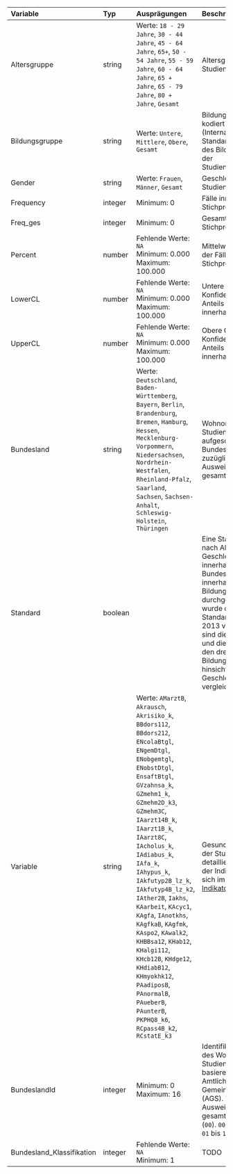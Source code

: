| Variable                  | Typ     | Ausprägungen                                                                                                                                                                                                                                                                                                                                                                                                                                                                                                                                                                                                                 | Beschreibung                                                                                                                                                                                                                                                                                                                |
|:--------------------------|:--------|:-----------------------------------------------------------------------------------------------------------------------------------------------------------------------------------------------------------------------------------------------------------------------------------------------------------------------------------------------------------------------------------------------------------------------------------------------------------------------------------------------------------------------------------------------------------------------------------------------------------------------------|:----------------------------------------------------------------------------------------------------------------------------------------------------------------------------------------------------------------------------------------------------------------------------------------------------------------------------|
| Altersgruppe              | string  | Werte: `18 - 29 Jahre`, `30 - 44 Jahre`, `45 - 64 Jahre`, `65+`, `50 - 54 Jahre`, `55 - 59 Jahre`, `60 - 64 Jahre`, `65 + Jahre`, `65 - 79 Jahre`, `80 + Jahre`, `Gesamt`                                                                                                                                                                                                                                                                                                                                                                                                                                                    | Altersgruppe der Studienteilnehmer:innen                                                                                                                                                                                                                                                                                    |
| Bildungsgruppe            | string  | Werte: `Untere`, `Mittlere`, `Obere`, `Gesamt`                                                                                                                                                                                                                                                                                                                                                                                                                                                                                                                                                                               | Bildungsabschluss kodiert nach ISCED11 (Internationale Standardklassifikation des Bildungswesens) der Studienteilnehmer:innen                                                                                                                                                                                               |
| Gender                    | string  | Werte: `Frauen`, `Männer`, `Gesamt`                                                                                                                                                                                                                                                                                                                                                                                                                                                                                                                                                                                          | Geschlechtsidentität der Studienteilnehmer:innen                                                                                                                                                                                                                                                                            |
| Frequency                 | integer | Minimum: 0                                                                                                                                                                                                                                                                                                                                                                                                                                                                                                                                                                                                                   | Fälle innerhalb der Stichprobe, ungewichtet                                                                                                                                                                                                                                                                                 |
| Freq_ges                  | integer | Minimum: 0                                                                                                                                                                                                                                                                                                                                                                                                                                                                                                                                                                                                                   | Gesamtumfang der Stichprobe, ungewichtet                                                                                                                                                                                                                                                                                    |
| Percent                   | number  | Fehlende Werte: `NA`<br>Minimum: 0.000<br>Maximum: 100.000                                                                                                                                                                                                                                                                                                                                                                                                                                                                                                                                                                   | Mittelwert des Anteils der Fälle innerhalb der Stichprobe                                                                                                                                                                                                                                                                   |
| LowerCL                   | number  | Fehlende Werte: `NA`<br>Minimum: 0.000<br>Maximum: 100.000                                                                                                                                                                                                                                                                                                                                                                                                                                                                                                                                                                   | Untere Grenze des Konfidenzintervalls des Anteils der Fälle innerhalb der Stichprobe                                                                                                                                                                                                                                        |
| UpperCL                   | number  | Fehlende Werte: `NA`<br>Minimum: 0.000<br>Maximum: 100.000                                                                                                                                                                                                                                                                                                                                                                                                                                                                                                                                                                   | Obere Grenze des Konfidenzintervalls des Anteils der Fälle innerhalb der Stichprobe                                                                                                                                                                                                                                         |
| Bundesland                | string  | Werte: `Deutschland`, `Baden-Württemberg`, `Bayern`, `Berlin`, `Brandenburg`, `Bremen`, `Hamburg`, `Hessen`, `Mecklenburg-Vorpommern`, `Niedersachsen`, `Nordrhein-Westfalen`, `Rheinland-Pfalz`, `Saarland`, `Sachsen`, `Sachsen-Anhalt`, `Schleswig-Holstein`, `Thüringen`                                                                                                                                                                                                                                                                                                                                                 | Wohnort der Studienteilnehmer:innen, aufgeschlüsselt nach Bundesländern zuzüglich der Ausweisung für das gesamte Bundesgebiet                                                                                                                                                                                               |
| Standard                  | boolean |                                                                                                                                                                                                                                                                                                                                                                                                                                                                                                                                                                                                                              | Eine Standardisierung nach Alter und Geschlecht wurde innerhalb der Bundesländer und innerhalb der Bildungsgruppen durchgeführt. Dazu wurde die europäische Standardbevölkerung 2013 verwendet. Damit sind die Bundesländer und die Prävalenzen in den drei Bildungsgruppen hinsichtlich Alter und Geschlecht vergleichbar. |
| Variable                  | string  | Werte: `AMarztB`, `Akrausch`, `Akrisiko_k`, `BBdors112`, `BBdors212`, `ENcolaBtgl`, `ENgemDtgl`, `ENobgemtgl`, `ENobstDtgl`, `EnsaftBtgl`, `GVzahnsa_k`, `GZmehm1_k`, `GZmehm2D_k3`, `GZmehm3C`, `IAarzt14B_k`, `IAarzt1B_k`, `IAarzt8C`, `IAcholus_k`, `IAdiabus_k`, `IAfa_k`, `IAhypus_k`, `IAkfutyp2B_lz_k`, `IAkfutyp4B_lz_k2`, `IAther2B`, `Iakhs`, `KAarbeit`, `KAcyc1`, `KAgfa`, `IAnotkhs`, `KAgfkaB`, `KAgfmk`, `KAspo2`, `KAwalk2`, `KHBBsa12`, `KHab12`, `KHalgi112`, `KHcb12B`, `KHdge12`, `KHdiabB12`, `KHmyokhk12`, `PAadiposB`, `PAnormalB`, `PAueberB`, `PAunterB`, `PKPHQ8_k6`, `RCpass4B_k2`, `RCstatE_k3` | Gesundheitsindikatoren der Studie. Eine detaillierte Beschreibung der Indikatoren befindet sich im Abschnitt [Indikatorenbeschreibung](#Indiaktorenbeschreibung)                                                                                                                                                            |
| BundeslandId              | integer | Minimum: 0<br>Maximum: 16                                                                                                                                                                                                                                                                                                                                                                                                                                                                                                                                                                                                    | Identifikationsnummer des Wohnorts der Studienteilnehmer:innen, basierend auf dem Amtlichen Gemeindeschlüssel (AGS). Zusätzlich der Ausweisung für das gesamte Bundesgebiet (`00`). `00` : Deutschland <br/>`01` bis `16` : Bundesland ID                                                                                   |
| Bundesland_Klassifikation | integer | Fehlende Werte: `NA`<br>Minimum: 1                                                                                                                                                                                                                                                                                                                                                                                                                                                                                                                                                                                           | TODO                                                                                                                                                                                                                                                                                                                        |